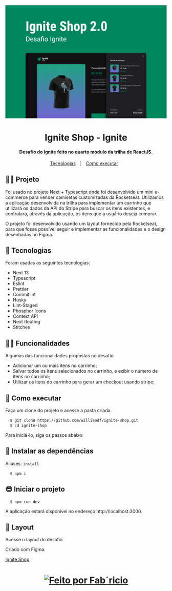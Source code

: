 <div align="center">
  <img src="./.github/capa.png" />
</div>

<h1 align="center" style="display: flex; align-items: center; justify-content: center; gap: 1rem;">Ignite Shop - Ignite</h1>

<h4 align="center">
  Desafio do Ignite feito no quarto módulo da trilha de ReactJS.
</h4>

<p align="center">
  <a href="#-tecnologias">Tecnologias</a>&nbsp;&nbsp;&nbsp;|&nbsp;&nbsp;&nbsp;
  <a href="#-como-executar">Como executar</a>&nbsp;&nbsp;&nbsp;
</p>


## 👨‍💻 Projeto

Foi usado no projeto Next + Typescript onde foi desenvolvido um mini e-commerce para vender camisetas customizadas da Rocketseat. Utilizamos a aplicação desenvolvida na trilha para implementar um carrinho que utilizará os dados da API do Stripe para buscar os itens existentes, e controlará, através da aplicação, os itens que a usuário deseja comprar.

O projeto foi desenvolvido usando um layout fornecido pela Rocketseat, para que fosse possível seguir e implementar as funcionalidades e o design desenhadas no Figma.

## 🧪 Tecnologias
Foram usadas as seguintes tecnologias:

  - Next 13
  - Typescript
  - Eslint
  - Prettier
  - Commitlint
  - Husky
  - Lint-Staged
  - Phosphor Icons
  - Context API
  - Next Routing
  - Stitches

## 🧑‍🔧 Funcionalidades
Algumas das funcionalidades propostas no desafio
  - Adicionar um ou mais itens no carrinho;
  - Salvar todos os itens selecionados no carrinho, e exibir o número de itens no carrinho;
  - Utilizar os itens do carrinho para gerar um checkout usando stripe;

## 🚀 Como executar

Faça um clone do projeto e acesse a pasta criada.

```
  $ git clone https://github.com/williandf/ignite-shop.git
  $ cd ignite-shop
```
Para iniciá-lo, siga os passos abaixo:

## 👾 Instalar as dependências
Aliases: ``` install ```
```
  $ npm i
```

## 😎 Iniciar o projeto
```
  $ npm run dev
```
A aplicação estará disponível no endereço http://localhost:3000.

## 🎨 Layout
Acesse o layout do desafio

Criado com Figma.

<a href="https://www.figma.com/file/XPuS3Ix7ITDjc4j8rovyZ8/Ignite-Shop-(Copy)?t=CxmWD70Rb1oP2w9d-0" target="_blank">Ignite Shop</a>


<h1 align="center">
  <a href="https://www.github.com/williandf">
    <img alt="Feito por Fab´ricio" src="https://img.shields.io/badge/Desenvolvido%20por-Willian%20Del%20Freu-green">
  </a>
</h1>